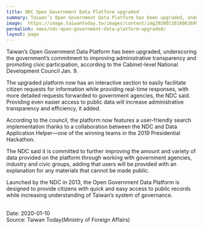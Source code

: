 ```yaml
---
title: NDC Open Government Data Platform upgraded
summary: Taiwan’s Open Government Data Platform has been upgraded, underscoring the government’s commitment to improving administrative transparency and promoting civic participation, according to the Cabinet-level National Development Council Jan. 9.
image:  https://image.taiwantoday.tw/images/content/img20200110160636995_800.png
permalink: news/ndc-open-government-data-platform-upgraded/
layout: page
---
```

Taiwan’s Open Government Data Platform has been upgraded, underscoring the government’s commitment to improving administrative transparency and promoting civic participation, according to the Cabinet-level National Development Council Jan. 9.
 
The upgraded platform now has an interactive section to easily facilitate citizen requests for information while providing real-time responses, with more detailed requests forwarded to government agencies, the NDC said. Providing even easier access to public data will increase administrative transparency and efficiency, it added.
 
According to the council, the platform now features a user-friendly search implementation thanks to a collaboration between the NDC and Data Application Helper—one of the winning teams in the 2019 Presidential Hackathon.
 
The NDC said it is committed to further improving the amount and variety of data provided on the platform through working with government agencies, industry and civic groups, adding that users will be provided with an explanation for any materials that cannot be made public.
 
Launched by the NDC in 2013, the Open Government Data Platform is designed to provide citizens with quick and easy access to public records while increasing understanding of Taiwan’s system of governance.

<br/>
Date: 2020-01-10
<br/>
Source: Taiwan Today(Ministry of Foreign Affairs)
